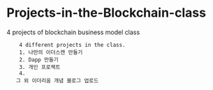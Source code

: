 # Projects-in-the-Blockchain-class
4 projects of blockchain business model class 


        4 different projects in the class.
        1. 나만의 이더스캔 만들기
        2. Dapp 만들기
        3. 개인 프로젝트
        4. 
       그 외 이더리움 개념 블로그 업로드
